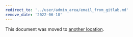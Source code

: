 ```yaml
---
redirect_to: '../user/admin_area/email_from_gitlab.md'
remove_date: '2022-06-18'
---
```


This document was moved to [another location](../user/admin_area/email_from_gitlab.md).

<!-- This redirect file can be deleted after <2022-06-18>. -->
<!-- Redirects that point to other docs in the same project expire in three months. -->
<!-- Redirects that point to docs in a different project or site (for example, link is not relative and starts with `https:`) expire in one year. -->
<!-- Before deletion, see: https://docs.gitlab.com/ee/development/documentation/redirects.html -->

